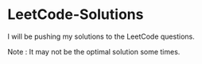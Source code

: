 # LeetCode-Solutions
I will be pushing my solutions to the LeetCode questions.


Note : It may not be the optimal solution some times.

